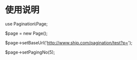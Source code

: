 使用说明
=================
use Pagination\Page;

$page = new Page();

$page->setBaseUrl('http://www.ship.com/pagination/test?p=');

$page->setPagingNo(5);
